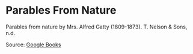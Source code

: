 # Parables From Nature

Parables from nature by Mrs. Alfred Gatty (1809-1873). T. Nelson & Sons, n.d.

Source: [Google Books](https://books.google.com/books?id=bSwCAAAAQAAJ&printsec=frontcover&dq=parables+from+nature&hl=en&sa=X&ved=0ahUKEwjOxv_LyPbQAhVS9GMKHdVLC4QQ6AEIKDAC#v=onepage&q=parables%20from%20nature&f=false)
